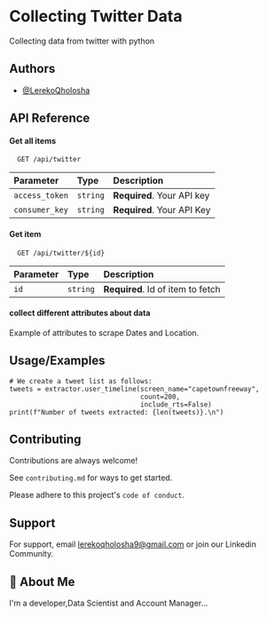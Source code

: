 
# Collecting Twitter Data

Collecting data from twitter with python



## Authors

- [@LerekoQholosha](https://github.com/lerekoqholosha)


## API Reference

#### Get all items

```http
  GET /api/twitter
```

| Parameter | Type     | Description                |
| :-------- | :------- | :------------------------- |
| `access_token` | `string` | **Required**. Your API key |
|`consumer_key`|`string`|**Required**. Your API Key|

#### Get item

```http
  GET /api/twitter/${id}
```

| Parameter | Type     | Description                       |
| :-------- | :------- | :-------------------------------- |
| `id`      | `string` | **Required**. Id of item to fetch |

#### collect different attributes about data

Example of attributes to scrape Dates and Location.


## Usage/Examples

```pyhon
# We create a tweet list as follows:
tweets = extractor.user_timeline(screen_name="capetownfreeway",
                                 count=200,
                                 include_rts=False)
print(f"Number of tweets extracted: {len(tweets)}.\n")
```


## Contributing

Contributions are always welcome!

See `contributing.md` for ways to get started.

Please adhere to this project's `code of conduct`.


## Support

For support, email lerekoqholosha9@gmail.com or join our Linkedin Community.


## 🚀 About Me
I'm a developer,Data Scientist and Account Manager...



